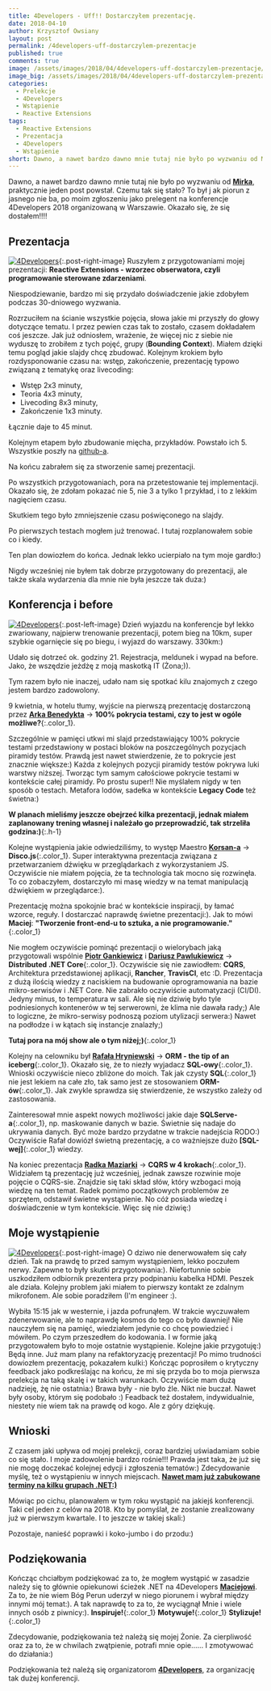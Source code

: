 ```yaml
---
title: 4Developers - Uff!! Dostarczyłem prezentację.
date: 2018-04-10
author: Krzysztof Owsiany
layout: post
permalink: /4developers-uff-dostarczylem-prezentacje
published: true
comments: true
image: /assets/images/2018/04/4developers-uff-dostarczylem-prezentacje/post.jpg
image_big: /assets/images/2018/04/4developers-uff-dostarczylem-prezentacje/post-big.jpg
categories:
  - Prelekcje
  - 4Developers
  - Wstąpienie  
  - Reactive Extensions
tags:
  - Reactive Extensions
  - Prezentacja
  - 4Developers
  - Wstąpienie  
short: Dawno, a nawet bardzo dawno mnie tutaj nie było po wyzwaniu od Mirka, praktycznie jeden post powstał. Czemu tak się stało? To był j ak piorun z jasnego nie ba, po moim zgłoszeniu jako prelegent na konferencje 4Developers 2018 organizowaną w Warszawie. Okazało się, że się dostałem!!!!
---
```


Dawno, a nawet bardzo dawno mnie tutaj nie było po wyzwaniu od **[Mirka]**, praktycznie jeden post powstał.
Czemu tak się stało?
To był j ak piorun z jasnego nie ba, po moim zgłoszeniu jako prelegent na konferencje 4Developers 2018 organizowaną w Warszawie. Okazało się, że się dostałem!!!!

## Prezentacja
[![4Developers][post]][post-big]{:.post-right-image}
Ruszyłem z przygotowaniami mojej prezentacji: **Reactive Extensions - wzorzec obserwatora, czyli programowanie sterowane zdarzeniami**.

Niespodziewanie, bardzo mi się przydało doświadczenie jakie zdobyłem podczas 30-dniowego wyzwania.

Rozrzuciłem na ścianie wszystkie pojęcia, słowa jakie mi przyszły do głowy dotyczące tematu. I przez pewien czas tak to zostało, czasem dokładałem coś jeszcze. 
Jak już odniosłem, wrażenie, że więcej nic z siebie nie wyduszę to zrobiłem z tych pojęć, grupy (**Bounding Context**). Miałem  dzięki temu pogląd jakie slajdy chcę zbudować.
Kolejnym krokiem było rozdysponowanie czasu na: wstęp, zakończenie, prezentację typowo związaną z tematykę oraz livecoding:
* Wstęp 2x3 minuty,
* Teoria 4x3 minuty,
* Livecoding 8x3 minuty,
* Zakończenie 1x3 minuty.

Łącznie daje to 45 minut.

Kolejnym etapem było zbudowanie mięcha, przykładów. Powstało ich 5. Wszystkie poszły na [github-a].

Na końcu zabrałem się za stworzenie samej prezentacji.

Po wszystkich przygotowaniach, pora na przetestowanie tej implementacji.
Okazało się, że zdołam pokazać nie 5, nie 3 a tylko 1 przykład, i to z lekkim nagięciem czasu.

Skutkiem tego było zmniejszenie czasu poświęconego na slajdy.

Po pierwszych testach mogłem już trenować. I tutaj rozplanowałem  sobie co i kiedy.

Ten plan dowiozłem do końca. Jednak lekko ucierpiało na tym moje gardło:)

Nigdy wcześniej nie byłem tak dobrze przygotowany do prezentacji, ale także skala wydarzenia dla mnie nie była  jeszcze tak duża:)

## Konferencja i before
[![4Developers][image2]][image2-big]{:.post-left-image}
Dzień wyjazdu na konferencje był lekko zwariowany, najpierw trenowanie prezentacji, potem bieg na 10km, super szybkie ogarnięcie się po biegu, i wyjazd do warszawy. 330km:)

Udało się dotrzeć ok. godziny 21. Rejestracja, meldunek i wypad na before. Jako, że wszędzie jeżdżę z moją maskotką IT (Żona;)).

Tym razem było nie inaczej, udało nam się spotkać kilu znajomych z czego jestem bardzo zadowolony.

9 kwietnia, w hotelu tłumy, wyjście na pierwszą prezentację dostarczoną przez **[Arka Benedykta]** -> **100% pokrycia testami, czy to jest w ogóle możliwe?**{:.color_1}.

Szczególnie w pamięci utkwi mi slajd przedstawiający 100% pokrycie testami przedstawiony w postaci bloków na poszczególnych pozycjach piramidy testów. Prawdą jest nawet stwierdzenie, że to pokrycie jest znacznie większe:) Każda z kolejnych pozycji piramidy testów pokrywa luki warstwy niższej. Tworząc tym samym całościowe pokrycie testami w kontekście całej piramidy. Po prostu super!! Nie myślałem nigdy w ten sposób o testach. Metafora lodów, sadełka w kontekście **Legacy Code** też świetna:)

**W planach mieliśmy jeszcze obejrzeć kilka prezentacji, jednak miałem zaplanowany trening własnej i należało go przeprowadzić, tak strzeliła godzina:)**{:.h-1}

Kolejne wystąpienia jakie odwiedziliśmy, to występ Maestro **[Korsan-a]** -> **Disco.js**{:.color_1}. Super interaktywna prezentacja związana z przetwarzaniem  dźwięku w przeglądarkach z wykorzystaniem JS. Oczywiście nie miałem pojęcia, że ta technologia tak mocno się rozwinęła. To co zobaczyłem, dostarczyło mi masę wiedzy w na temat manipulacją dźwiękiem w przeglądarce:). 

Prezentację można spokojnie brać w kontekście inspiracji, by łamać wzorce, reguły. I dostarczać naprawdę świetne prezentacji:). Jak to mówi **Maciej**: **"Tworzenie front-end-u to sztuka, a nie programowanie."**{:.color_1}

Nie mogłem oczywiście pominąć prezentacji o wielorybach jaką przygotowali wspólnie **[Piotr Gankiewicz]** i **[Dariusz Pawlukiewicz]** -> **Distributed .NET Core**{:.color_1}. Oczywiście się nie zawiodłem: **CQRS**, Architektura przedstawionej aplikacji, **Rancher**, **TravisCI**, etc :D. Prezentacja z dużą ilością wiedzy z naciskiem na budowanie oprogramowania na bazie mikro-serwisów i .NET Core. Nie zabrakło oczywiście automatyzacji (CI/DI).
Jedyny minus, to temperatura w sali. Ale się nie dziwię było tyle podniesionych kontenerów w tej serwerowni, że klima nie dawała rady;) Ale to logiczne, że mikro-serwisy podnoszą poziom utylizacji serwera:)  Nawet na podłodze i w kątach się instancje znalazły;) 

**Tutaj pora na mój show ale o tym niżej;)**{:.color_1}

Kolejny na celowniku był **[Rafała Hryniewski]** -> **ORM - the tip of an iceberg**{:.color_1}. Okazało się, że to niezły wyjadacz **SQL-owy**{:.color_1}. Wnioski oczywiście nieco zbliżone do moich. Tak jak czysty **SQL**{:.color_1} nie jest lekiem na całe zło, tak samo jest ze stosowaniem **ORM-ów**{:.color_1}. Jak zwykle sprawdza się stwierdzenie, że wszystko zależy od zastosowania. 

Zainteresował mnie aspekt nowych możliwości jakie daje **SQLServe-a**{:.color_1}, np. maskowanie danych w bazie. Świetnie się nadaje do ukrywania danych. Być może bardzo przydatne w trakcie nadejścia RODO:) Oczywiście Rafał dowiózł świetną prezentację, a co ważniejsze dużo **[SQL-wej]**{:.color_1} wiedzy.

Na koniec prezentacja **[Radka Maziarki]** -> **CQRS w 4 krokach**{:.color_1}. Widziałem tą prezentację już wcześniej, jednak zawsze rozwinie moje pojęcie o CQRS-sie. Znajdzie się taki skład słów, który wzbogaci moją wiedzę na ten temat. Radek pomimo początkowych problemów ze sprzętem, odstawił świetne wystąpienie. No cóż posiada wiedzę i doświadczenie w tym kontekście. Więc się nie dziwię:)


## Moje wystąpienie
[![4Developers][image1]][image1-big]{:.post-right-image}
O dziwo nie denerwowałem się cały dzień. Tak na prawdę to przed samym wystąpieniem, lekko poczułem nerwy. Zapewne to były skutki przygotowania:). Niefortunnie sobie uszkodziłem odbiornik prezentera przy podpinaniu kabelka HDMI. Peszek ale działa. Kolejny problem jaki miałem to pierwszy kontakt ze zdalnym mikrofonem. Ale sobie poradziłem (I'm engineer :).

Wybiła 15:15 jak w westernie, i jazda pofrunąłem. W trakcie wyczuwałem zdenerwowanie, ale to naprawdę kosmos do tego co było dawniej! Nie nauczyłem się na pamięć, wiedziałem jedynie co chcę powiedzieć i mówiłem. Po czym przeszedłem do kodowania. I w formie jaką przygotowałem było to moje ostatnie wystąpienie. Kolejne jakie przygotuję:) Będą inne. Już mam plany na refaktoryzację prezentacji! Po mimo trudności dowiozłem prezentację, pokazałem kulki:) 
Kończąc poprosiłem o krytyczny feedback jako podkreślając na końcu, że mi się przyda bo to moja pierwsza prelekcja na taką skalę i w takich warunkach.
Oczywiście mam dużą nadzieję, żę nie ostatnia:)
Brawa były - nie było źle. Nikt nie buczał. Nawet były osoby, którym się podobało :)
Feadback też dostałem, indywidualnie, niestety nie wiem tak na prawdę od kogo. Ale z góry dziękuję.

## Wnioski
Z czasem jaki upływa od mojej prelekcji, coraz bardziej uświadamiam sobie co się stało. I moje zadowolenie bardzo rośnie!!! Prawda jest taka, że już się nie mogę doczekać kolejnej edycji i zgłoszenia tematów:) Zdecydowanie myślę, też o wystąpieniu w innych miejscach. **[Nawet mam już zabukowane terminy na kilku grupach .NET:)][prelekcje]**

Mówiąc po cichu, planowałem w tym roku wystąpić na jakiejś konferencji. Taki cel jeden z celów na 2018. Kto by pomyślał, że zostanie zrealizowany już w pierwszym kwartale. I to jeszcze w takiej skali:)

Pozostaje, nanieść poprawki i koko-jumbo i do przodu:)

## Podziękowania
Kończąc chciałbym podziękować za to, że mogłem wystąpić w zasadzie należy się to głównie opiekunowi ścieżek .NET na 4Developers **[Maciejowi]**. Za to, że nie wiem Bóg Perun uderzył w niego piorunem i wybrał między innymi mój temat:). A tak naprawdę to za to, że wyciągnął Mnie i wiele innych osób z piwnicy:). **Inspiruje!**{:.color_1} **Motywuje!**{:.color_1} **Stylizuje!**{:.color_1}

Zdecydowanie, podziękowania też należą się mojej Żonie. Za cierpliwość oraz za to, że w chwilach zwątpienie, potrafi mnie opie...... I zmotywować do działania:)

Podziękowania też należą się organizatorom **[4Developers]**, za organizację tak dużej konferencji.


[Mirka]: https://youtu.be/4AA2DqA2YDo?list=PLxnSvy9dttDngDAGdjwDnM2VtpjDd6AXR
[github-a]: https://github.com/godevblog/30DayChallenge
[Arka Benedykta]: www.benedykt.net
[Korsan-a]: https://korsan.pl/

[Piotr Gankiewicz]: http://piotrgankiewicz.com/
[Dariusz Pawlukiewicz]: http://foreverframe.net
[Rafała Hryniewski]: http://hryniewski.net/
[Radka Maziarki]: https://radblog.pl/

[prelekcje]: {{site.url}}/prelekcje
[Maciejowi]: http://devstyle.pl/

[4Developers]: https://4developers.org.pl


[post]: /assets/images/2018/04/4developers-uff-dostarczylem-prezentacje/post.jpg
[post-big]: /assets/images/2018/04/4developers-uff-dostarczylem-prezentacje/post-big.jpg

[image1]: /assets/images/2018/04/4developers-uff-dostarczylem-prezentacje/image1.jpg
[image1-big]: /assets/images/2018/04/4developers-uff-dostarczylem-prezentacje/image1-big.jpg

[image2]: /assets/images/2018/04/4developers-uff-dostarczylem-prezentacje/image2.jpg
[image2-big]: /assets/images/2018/04/4developers-uff-dostarczylem-prezentacje/image2-big.jpg